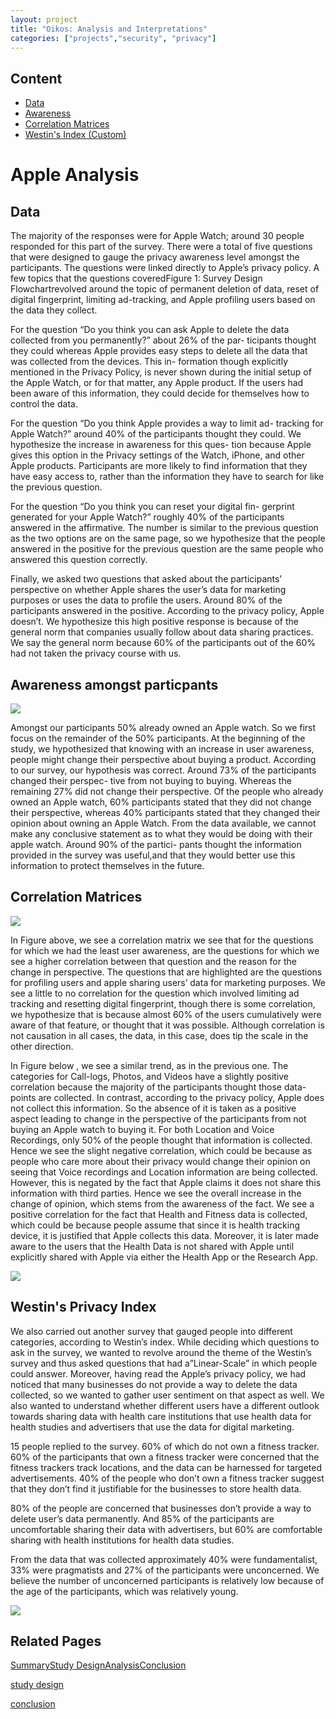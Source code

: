 ```yaml
---
layout: project
title: "Oikos: Analysis and Interpretations"
categories: ["projects","security", "privacy"]
---            
```



Content
-------

* [Data](#Data)
* [Awareness](#awareness)
* [Correlation Matrices](#Correlation-Matrices)
* [Westin's Index (Custom)](#westins-index)

Apple Analysis
==============

Data
----

The majority of the responses were for Apple Watch; around 30 people responded for this part of the survey. There were a total of five questions that were designed to gauge the privacy awareness level amongst the participants. The questions were linked directly to Apple’s privacy policy. A few topics that the questions coveredFigure 1: Survey Design Flowchartrevolved around the topic of permanent deletion of data, reset of digital fingerprint, limiting ad-tracking, and Apple profiling users based on the data they collect.  
  
For the question “Do you think you can ask Apple to delete the data collected from you permanently?” about 26% of the par- ticipants thought they could whereas Apple provides easy steps to delete all the data that was collected from the devices. This in- formation though explicitly mentioned in the Privacy Policy, is never shown during the initial setup of the Apple Watch, or for that matter, any Apple product. If the users had been aware of this information, they could decide for themselves how to control the data.  
  
For the question “Do you think Apple provides a way to limit ad- tracking for Apple Watch?” around 40% of the participants thought they could. We hypothesize the increase in awareness for this ques- tion because Apple gives this option in the Privacy settings of the Watch, iPhone, and other Apple products. Participants are more likely to find information that they have easy access to, rather than the information they have to search for like the previous question.  
  
For the question “Do you think you can reset your digital fin- gerprint generated for your Apple Watch?” roughly 40% of the participants answered in the affirmative. The number is similar to the previous question as the two options are on the same page, so we hypothesize that the people answered in the positive for the previous question are the same people who answered this question correctly.  
  
Finally, we asked two questions that asked about the participants’ perspective on whether Apple shares the user’s data for marketing purposes or uses the data to profile the users. Around 80% of the participants answered in the positive. According to the privacy policy, Apple doesn’t. We hypothesize this high positive response is because of the general norm that companies usually follow about data sharing practices. We say the general norm because 60% of the participants out of the 60% had not taken the privacy course with us.

Awareness amongst particpants
-----------------------------

![](https://project-odyssey.s3.us-east-2.amazonaws.com/83db24e9ec3a336b2b124a2f0ce4321c.png)

Amongst our participants 50% already owned an Apple watch. So we first focus on the remainder of the 50% participants. At the beginning of the study, we hypothesized that knowing with an increase in user awareness, people might change their perspective about buying a product. According to our survey, our hypothesis was correct. Around 73% of the participants changed their perspec- tive from not buying to buying. Whereas the remaining 27% did not change their perspective. Of the people who already owned an Apple watch, 60% participants stated that they did not change their perspective, whereas 40% participants stated that they changed their opinion about owning an Apple Watch. From the data available, we cannot make any conclusive statement as to what they would be doing with their apple watch. Around 90% of the partici- pants thought the information provided in the survey was useful,and that they would better use this information to protect themselves in the future.

Correlation Matrices
--------------------

![](https://project-odyssey.s3.us-east-2.amazonaws.com/8a30bdf662f6ac9ae6c8fbd125a31e0d.png)

In Figure above, we see a correlation matrix we see that for the questions for which we had the least user awareness, are the questions for which we see a higher correlation between that question and the reason for the change in perspective. The questions that are highlighted are the questions for profiling users and apple sharing users’ data for marketing purposes. We see a little to no correlation for the question which involved limiting ad tracking and resetting digital fingerprint, though there is some correlation, we hypothesize that is because almost 60% of the users cumulatively were aware of that feature, or thought that it was possible. Although correlation is not causation in all cases, the data, in this case, does tip the scale in the other direction.  
  
In Figure below , we see a similar trend, as in the previous one. The categories for Call-logs, Photos, and Videos have a slightly positive correlation because the majority of the participants thought those data-points are collected. In contrast, according to the privacy policy, Apple does not collect this information. So the absence of it is taken as a positive aspect leading to change in the perspective of the participants from not buying an Apple watch to buying it. For both Location and Voice Recordings, only 50% of the people thought that information is collected. Hence we see the slight negative correlation, which could be because as people who care more about their privacy would change their opinion on seeing that Voice recordings and Location information are being collected. However, this is negated by the fact that Apple claims it does not share this information with third parties. Hence we see the overall increase in the change of opinion, which stems from the awareness of the fact. We see a positive correlation for the fact that Health and Fitness data is collected, which could be because people assume that since it is health tracking device, it is justified that Apple collects this data. Moreover, it is later made aware to the users that the Health Data is not shared with Apple until explicitly shared with Apple via either the Health App or the Research App.

![](https://project-odyssey.s3.us-east-2.amazonaws.com/d40f00859c9a9a6f931e7447e175474e.png)

Westin's Privacy Index
----------------------

We also carried out another survey that gauged people into different categories, according to Westin’s index. While deciding which questions to ask in the survey, we wanted to revolve around the theme of the Westin’s survey and thus asked questions that had a”Linear-Scale” in which people could answer. Moreover, having read the Apple’s privacy policy, we had noticed that many businesses do not provide a way to delete the data collected, so we wanted to gather user sentiment on that aspect as well. We also wanted to understand whether different users have a different outlook towards sharing data with health care institutions that use health data for health studies and advertisers that use the data for digital marketing.  
  
15 people replied to the survey. 60% of which do not own a fitness tracker. 60% of the participants that own a fitness tracker were concerned that the fitness trackers track locations, and the data can be harnessed for targeted advertisements. 40% of the people who don’t own a fitness tracker suggest that they don’t find it justifiable for the businesses to store health data.  
  
80% of the people are concerned that businesses don’t provide a way to delete user’s data permanently. And 85% of the participants are uncomfortable sharing their data with advertisers, but 60% are comfortable sharing with health institutions for health data studies.  
  
From the data that was collected approximately 40% were fundamentalist, 33% were pragmatists and 27% of the participants were unconcerned. We believe the number of unconcerned participants is relatively low because of the age of the participants, which was relatively young.

![](https://project-odyssey.s3.us-east-2.amazonaws.com/f25538788fb9e1a463a12d176bd78efb.png)

Related Pages
-------------

[Summary](../../../../_posts/2019-12-31-oikos.markdown)[Study Design](../../../projects/security/oikos/design.html)[Analysis](../../../projects/security/oikos/analysis.html)[Conclusion](2019-12-31-03-oikos-conclusion.markdown)

[study design](../../../projects/security/oikos/design.html)

[conclusion](2019-12-31-03-oikos-conclusion.markdown)

